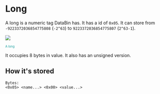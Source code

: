 # Long
A long is a numeric tag DataBin has. It has a id of `0x05`. It can store from `-9223372036854775808` (`-2^63`) to `9223372036854775807` (`2^63-1`).

<Image src="LongIcon"/><br/>

<sub><sup><span style="color:#1b9f9f;">A long</span></sup></sub>

It occupies 8 bytes in value.
It also has an <Link href=".DataBin.Tags.Standard.ULong">unsigned</Link> version.

## How it's stored
```
Bytes:
<0x05> <name...> <0x00> <value...>
```